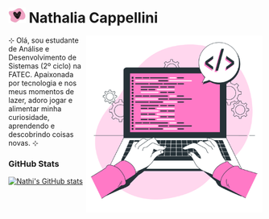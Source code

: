 
# <img src="assets/img/heart-tit.png" alt="Heart" vertical-align="middle" height="30px"> Nathalia Cappellini

<img align="right" height="350px" alt="Work illustrations by Storyset - www.freepik.com" src="/assets/img/vector-dev.png">

<p text-align="justify"> ⊹ Olá, sou estudante de Análise e Desenvolvimento de Sistemas (2º ciclo) na FATEC. Apaixonada por tecnologia e nos meus momentos de lazer, adoro jogar e alimentar minha curiosidade, aprendendo e descobrindo coisas novas. ⊹ </p>

### GitHub Stats

[![Nathi's GitHub stats](https://github-readme-stats.vercel.app/api?username=nathaliacappellini&theme=dracula&hide_title=true&show_icons=true&rank_icon=github&count_private=true&include_all_commits=true&line_height=25&border_radius=3)](https://github.com/nathaliacappellini)

<!-- ### Most Used Languages

[![Top Langs](https://github-readme-stats.vercel.app/api/top-langs/?username=nathaliacappellini&theme=dracula&hide_title=true&layout=compact)](https://github.com/nathaliacappellini)

[![](https://visitcount.itsvg.in/api?id=nathaliacappellini&icon=7&color=5&style=for-the-badge)](https://visitcount.itsvg.in) -->
